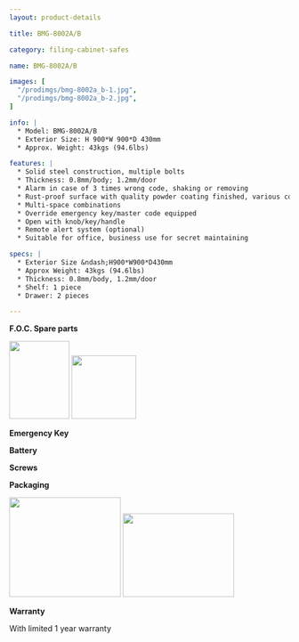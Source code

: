 ```yaml
---
layout: product-details

title: BMG-8002A/B

category: filing-cabinet-safes

name: BMG-8002A/B

images: [
  "/prodimgs/bmg-8002a_b-1.jpg",
  "/prodimgs/bmg-8002a_b-2.jpg",
]

info: |
  * Model: BMG-8002A/B
  * Exterior Size: H 900*W 900*D 430mm
  * Approx. Weight: 43kgs (94.6lbs)

features: |
  * Solid steel construction, multiple bolts
  * Thickness: 0.8mm/body; 1.2mm/door
  * Alarm in case of 3 times wrong code, shaking or removing
  * Rust-proof surface with quality powder coating finished, various colors available
  * Multi-space combinations
  * Override emergency key/master code equipped
  * Open with knob/key/handle
  * Remote alert system (optional)
  * Suitable for office, business use for secret maintaining

specs: |
  * Exterior Size &ndash;H900*W900*D430mm
  * Approx Weight: 43kgs (94.6lbs)
  * Thickness: 0.8mm/body, 1.2mm/door
  * Shelf: 1 piece
  * Drawer: 2 pieces

---
```


**F.O.C. Spare parts**

<img alt="" src="{IMAGE_CDN}/bmg-8002a_b-3.jpg" style="width: 108px; height: 140px" />

<img alt="" src="{IMAGE_CDN}/bmg-8002a_b-4.jpg" style="width: 116px; height: 114px" />

<img alt="" src="{IMAGE_CDN}/bmg-8002a_b-5.jpg" />

**Emergency Key**

**Battery**

**Screws**

**Packaging**

<img alt="" src="{IMAGE_CDN}/bmg-8002a_b-6.jpg" style="width: 200px; height: 179px" />

<img alt="" src="{IMAGE_CDN}/bmg-8002a_b-7.jpg" style="width: 200px; height: 150px" />

**Warranty**

With limited 1 year warranty


